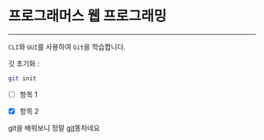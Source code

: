

# 프로그래머스 웹 프로그래밍
---

`CLI`와 `GUI`를 사용하여 `Git`을 학습합니다.

깃 초기화 :
```bash
git init
```

- [ ] 항목 1
- [x] 항목 2


git을 배워보니 정말 [git][1]똥차네요

[1]:https://github.com/skyunlee98